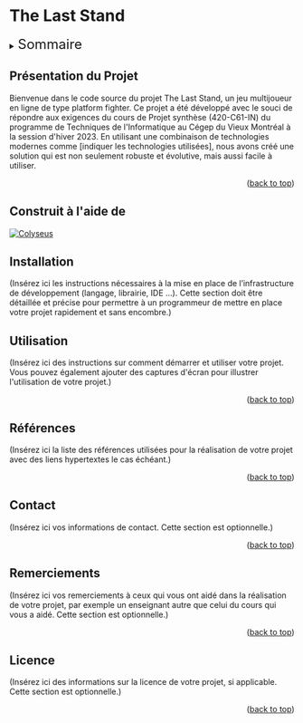 <a name="readme-top"></a>

# The Last Stand

  <!-- TABLE OF CONTENTS -->
  <details>
    <summary><span style="font-size: x-large;">Sommaire</span></summary>
    <ol>
      <li>
        <a href="#présentation-du-projet">Présentation du projet</a>
      </li>
      <li>
        <a
        href="#construit-à-l'aide-de">Construit à l'aide de
        </a>
      </li>
      <li>
        <a
        href="#Installation">Installation
        </a>
      </li>
      <li>
        <a
        href="#Utilisation">Utilisation
        </a>
      </li>
      <li>
        <a
        href="#références">Références
        </a>
      </li>
      <li>
        <a
        href="#contact">Contact
        </a>
      </li>
      <li>
        <a
        href="#remerciements">Remerciements
        </a>
      </li>
      <li>
        <a
        href="#licence">Licence
        </a>
      </li>
    </ol>
  </details>

## Présentation du Projet

Bienvenue dans le code source du projet The Last Stand, un jeu multijoueur en ligne de type platform fighter. Ce projet a été développé avec le souci de répondre aux exigences du cours de Projet synthèse (420-C61-IN) du programme de Techniques de l'Informatique au Cégep du Vieux Montréal à la session d'hiver 2023. En utilisant une combinaison de technologies modernes comme [indiquer les technologies utilisées], nous avons créé une solution qui est non seulement robuste et évolutive, mais aussi facile à utiliser.

<p align="right">(<a href="#readme-top">back to top</a>)</p>

## Construit à l'aide de

[![Colyseus][colyseus-img]][colyseus-url]

## Installation

(Insérez ici les instructions nécessaires à la mise en place de l’infrastructure de développement (langage, librairie, IDE …). Cette section doit être détaillée et précise pour permettre à un programmeur de mettre en place votre projet rapidement et sans encombre.)

## Utilisation

(Insérez ici des instructions sur comment démarrer et utiliser votre projet. Vous pouvez également ajouter des captures d'écran pour illustrer l'utilisation de votre projet.)

<p align="right">(<a href="#readme-top">back to top</a>)</p>

## Références

(Insérez ici la liste des références utilisées pour la réalisation de votre projet avec des liens hypertextes le cas échéant.)

<p align="right">(<a href="#readme-top">back to top</a>)</p>

## Contact

(Insérez ici vos informations de contact. Cette section est optionnelle.)

<p align="right">(<a href="#readme-top">back to top</a>)</p>

## Remerciements

(Insérez ici vos remerciements à ceux qui vous ont aidé dans la réalisation de votre projet, par exemple un enseignant autre que celui du cours qui vous a aidé. Cette section est optionnelle.)

<p align="right">(<a href="#readme-top">back to top</a>)</p>

## Licence

(Insérez ici des informations sur la licence de votre projet, si applicable. Cette section est optionnelle.)

<p align="right">(<a href="#readme-top">back to top</a>)</p>

<!-- MARKDOWN LINKS & IMAGES -->

[colyseus-img]: https://img.shields.io/badge/Server-Colyseus-%23CC7DFF
[colyseus-url]: https://colyseus.io/
